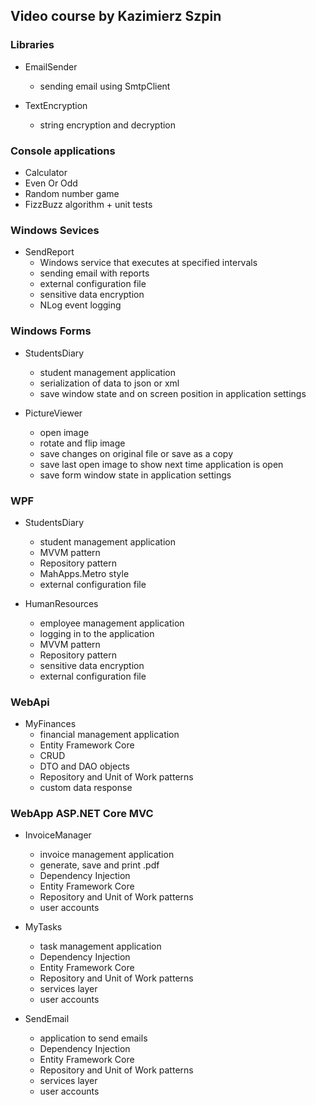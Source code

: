 ## Video course by Kazimierz Szpin

### Libraries
- EmailSender
	- sending email using SmtpClient

- TextEncryption
	- string encryption and decryption

### Console applications
- Calculator
- Even Or Odd
- Random number game
- FizzBuzz algorithm + unit tests

### Windows Sevices
- SendReport
	- Windows service that executes at specified intervals
	- sending email with reports
	- external configuration file
	- sensitive data encryption
	- NLog event logging

### Windows Forms
- StudentsDiary
	- student management application
	- serialization of data to json or xml
	- save window state and on screen position in application settings

- PictureViewer
	- open image
	- rotate and flip image
	- save changes on original file or save as a copy
	- save last open image to show next time application is open 
	- save form window state in application settings

### WPF
- StudentsDiary
	- student management application
	- MVVM pattern
	- Repository pattern
	- MahApps.Metro style
	- external configuration file

- HumanResources
	- employee management application
	- logging in to the application
	- MVVM pattern
	- Repository pattern
	- sensitive data encryption
	- external configuration file

### WebApi
- MyFinances
	- financial management application
	- Entity Framework Core
	- CRUD
	- DTO and DAO objects
	- Repository and Unit of Work patterns
	- custom data response

### WebApp ASP.NET Core MVC
- InvoiceManager
	- invoice management application
	- generate, save and print .pdf
	- Dependency Injection
	- Entity Framework Core
	- Repository and Unit of Work patterns
	- user accounts

- MyTasks
	- task management application
	- Dependency Injection
	- Entity Framework Core
	- Repository and Unit of Work patterns
	- services layer
	- user accounts

- SendEmail
	- application to send emails
	- Dependency Injection
	- Entity Framework Core
	- Repository and Unit of Work patterns
	- services layer
	- user accounts
